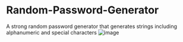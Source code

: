 # Random-Password-Generator
A strong random password generator that generates strings including alphanumeric and special characters
![image](https://github.com/SharqyCode/Random-Password-Generator/assets/72353009/03060fea-29d8-4a56-b8be-fda11c6e45b9)
